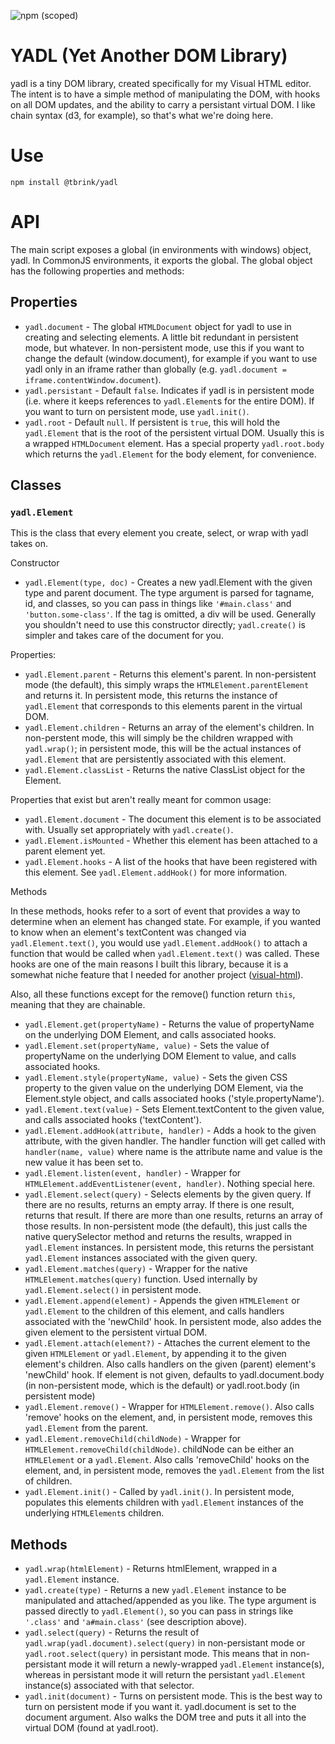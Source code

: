 ![npm (scoped)](https://img.shields.io/npm/v/@tbrink/yadl)

# YADL (Yet Another DOM Library)

yadl is a tiny DOM library, created specifically for my Visual HTML editor. The intent is to have a simple method of manipulating the DOM, with hooks on all DOM updates, and the ability to carry a persistant virtual DOM. I like chain syntax (d3, for example), so that's what we're doing here.

# Use

`npm install @tbrink/yadl`

# API

The main script exposes a global (in environments with windows) object, yadl. In CommonJS environments, it exports the global.
The global object has the following properties and methods:

## Properties
 - `yadl.document` - The global `HTMLDocument` object for yadl to use in creating and selecting elements. A little bit redundant in persistent mode, but whatever. In non-persistent mode, use this if you want to change the default (window.document), for example if you want to use yadl only in an iframe rather than globally (e.g. `yadl.document = iframe.contentWindow.document`).
 - `yadl.persistant` - Default `false`. Indicates if yadl is in persistent mode (i.e. where it keeps references to `yadl.Element`s for the entire DOM). If you want to turn on persistent mode, use `yadl.init()`.
 - `yadl.root` - Default `null`. If persistent is `true`, this will hold the `yadl.Element` that is the root of the persistent virtual DOM. Usually this is a wrapped `HTMLDocument` element. Has a special property `yadl.root.body` which returns the `yadl.Element` for the body element, for convenience.

## Classes

### `yadl.Element`

This is the class that every element you create, select, or wrap with yadl takes on.

Constructor
 - `yadl.Element(type, doc)` - Creates a new yadl.Element with the given type and parent document. The type argument is parsed for tagname, id, and classes, so you can pass in things like `'#main.class'` and `'button.some-class'`. If the tag is omitted, a div will be used. Generally you shouldn't need to use this constructor directly; `yadl.create()` is simpler and takes care of the document for you.

Properties:

 - `yadl.Element.parent` - Returns this element's parent. In non-persistent mode (the default), this simply wraps the `HTMLElement.parentElement` and returns it. In persistent mode, this returns the instance of `yadl.Element` that corresponds to this elements parent in the virtual DOM.
 - `yadl.Element.children` - Returns an array of the element's children. In non-perstent mode, this will simply be the children wrapped with `yadl.wrap()`; in persistent mode, this will be the actual instances of `yadl.Element` that are persistently associated with this element.
 - `yadl.Element.classList` - Returns the native ClassList object for the Element.

Properties that exist but aren't really meant for common usage:

 - `yadl.Element.document` - The document this element is to be associated with. Usually set appropriately with `yadl.create()`.
 - `yadl.Element.isMounted` - Whether this element has been attached to a parent element yet.
 - `yadl.Element.hooks` - A list of the hooks that have been registered with this element. See `yadl.Element.addHook()` for more information.

Methods

In these methods, hooks refer to a sort of event that provides a way to determine when an element has changed state. For example, if you wanted to know when an element's textContent was changed via `yadl.Element.text()`, you would use `yadl.Element.addHook()` to attach a function that would be called when `yadl.Element.text()` was called. These hooks are one of the main reasons I built this library, because it is a somewhat niche feature that I needed for another project ([visual-html](https://github.com/timothybrink/visual-html)).

Also, all these functions except for the remove() function return `this`, meaning that they are chainable.

 - `yadl.Element.get(propertyName)` - Returns the value of propertyName on the underlying DOM Element, and calls associated hooks.
 - `yadl.Element.set(propertyName, value)` - Sets the value of propertyName on the underlying DOM Element to value, and calls associated hooks.
 - `yadl.Element.style(propertyName, value)` - Sets the given CSS property to the given value on the underlying DOM Element, via the  Element.style object, and calls associated hooks ('style.propertyName').
 - `yadl.Element.text(value)` - Sets Element.textContent to the given value, and calls associated hooks ('textContent').
 - `yadl.Element.addHook(attribute, handler)` - Adds a hook to the given attribute, with the given handler. The handler function will get called with `handler(name, value)` where name is the attribute name and value is the new value it has been set to.
 - `yadl.Element.listen(event, handler)` - Wrapper for `HTMLElement.addEventListener(event, handler)`. Nothing special here.
 - `yadl.Element.select(query)` - Selects elements by the given query. If there are no results, returns an empty array. If there is one result, returns that result. If there are more than one results, returns an array of those results. In non-persistent mode (the default), this just calls the native querySelector method and returns the results, wrapped in `yadl.Element` instances. In persistent mode, this returns the persistant `yadl.Element` instances associated with the given query.
 - `yadl.Element.matches(query)` - Wrapper for the native `HTMLElement.matches(query)` function. Used internally by `yadl.Element.select()` in persistent mode.
 - `yadl.Element.append(element)` - Appends the given `HTMLElement` or `yadl.Element` to the children of this element, and calls handlers associated with the 'newChild' hook. In persistent mode, also addes the given element to the persistent virtual DOM.
 - `yadl.Element.attach(element?)` - Attaches the current element to the given `HTMLElement` or `yadl.Element`, by appending it to the given element's children. Also calls handlers on the given (parent) element's 'newChild' hook. If element is not given, defaults to yadl.document.body (in non-persistent mode, which is the default) or yadl.root.body (in persistent mode)
 - `yadl.Element.remove()` - Wrapper for `HTMLElement.remove()`. Also calls 'remove' hooks on the element, and, in persistent mode, removes this `yadl.Element` from the parent.
 - `yadl.Element.removeChild(childNode)` - Wrapper for `HTMLElement.removeChild(childNode)`. childNode can be either an `HTMLElement` or a `yadl.Element`. Also calls 'removeChild' hooks on the element, and, in persistent mode, removes the `yadl.Element` from the list of children.
 - `yadl.Element.init()` - Called by `yadl.init()`. In persistent mode, populates this elements children with `yadl.Element` instances of the underlying `HTMLElement`s children.

## Methods
 - `yadl.wrap(htmlElement)` - Returns htmlElement, wrapped in a `yadl.Element` instance.
 - `yadl.create(type)` - Returns a new `yadl.Element` instance to be manipulated and attached/appended as you like. The type argument is passed directly to `yadl.Element()`, so you can pass in strings like `'.class'` and `'a#main.class'` (see description above).
 - `yadl.select(query)` - Returns the result of `yadl.wrap(yadl.document).select(query)` in non-persistant mode or `yadl.root.select(query)` in persistant mode. This means that in non-persistant mode it will return a newly-wrapped `yadl.Element` instance(s), whereas in persistant mode it will return the persistant `yadl.Element` instance(s) associated with that selector.
 - `yadl.init(document)` - Turns on persistent mode. This is the best way to turn on persistent mode if you want it. yadl.document is set to the document argument. Also walks the DOM tree and puts it all into the virtual DOM (found at yadl.root). 